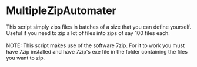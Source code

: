 # MultipleZipAutomater
This script simply zips files in batches of a size that you can define yourself. Useful if you need to zip a lot of files into zips of say 100 files each.
<br>
<br>
NOTE: This script makes use of the software 7zip. For it to work you must have 7zip installed and have 7zip's exe file in the folder containing the files you want to zip.
